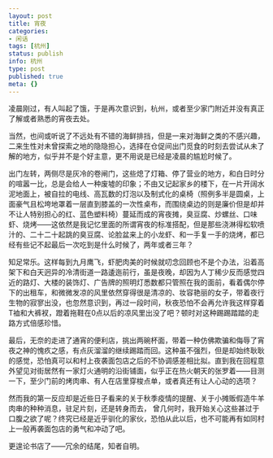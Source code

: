 ```yaml
---
layout: post
title: 宵夜
categories:
- 闲话
tags: [杭州]
status: publish
info: 杭州
type: post
published: true
meta: {}
---
```


凌晨刚过，有人叫起了饿，于是再次意识到，杭州，或者至少家门附近并没有真正了解或者熟悉的宵夜去处。

当然，也间或听说了不远处有不错的海鲜排挡，但是一来对海鲜之类的不感兴趣，二来生性对未曾探索之地的隐隐担心，选择在仓促间出门觅食的时刻去尝试从未了解的地方，似乎并不是个好主意，更不用说是已经是凌晨的尴尬时候了。

出门左转，两侧尽是灰冷的卷闸门，这些熄了灯箱、停了营业的地方，和白日时分的喧嚣一比，总是会给人一种废墟的印象；不由又记起家乡的楼下，在一片开阔水泥地面上，被自拉的电线、高瓦数的灯泡以及制式化的桌椅（照例多半是圆桌，上面豪气且松垮地罩着一层直到膝盖的一次性桌布，而围绕桌边的则是廉价但是却并不让人特别担心的红、蓝色塑料椅）蔓延而成的宵夜摊，臭豆腐、炒螺丝、口味虾、烧烤——这依然是我记忆里面的所谓宵夜的标准搭配，但是那些浇淋得松软喷汁的、二十二十起跳的臭豆腐、论脸盆来上的小龙虾、和一手复一手的烧烤，都已经有些记不起最后一次吃到是什么时候了，两年或者三年？

知足常乐。这样每到九月鹰飞，虾肥肉美的时候就叨念回顾也不是个办法，沿着高架下和白天迥异的冷清街道一路逶迤前行，虽是夜晚，却因为人丁稀少反而感觉四近的路灯、大楼的装饰灯、广告牌的照明灯悉数都只管照在我的面前，看着偶尔停下的出租车，和微微发凉的风里依然穿得很是清凉的、妆容艳丽的女子，带着夜行生物的寂寥出没，也忽然意识到，再过一段时间，秋夜恐怕不会再允许我这样穿着T裇和大裤衩，蹬着拖鞋在0点以后的凉风里出没了吧？顿时对这种踢踢踏踏的走路方式倍感珍惜。

最后，无奈的走进了通宵的便利店，挑出两碗杯面，带着一种仿佛欺骗和侮辱了宵夜之神的愧疚之感，有点灰溜溜的继续踢踏而回。这种虽不强烈，但是却始终耿耿的感觉，恐怕真可以和村上夜袭面包店之后的不协调感差相比拟。直到我在回程意外望见对街居然有一家灯火通明的沿街铺面，似乎正在热火朝天的张罗着——目测一下，至少门前的烤肉串、有人在店里穿梭点单，或者真还有让人心动的选项？

然而我的第一反应却是近些日子看来的关于秋季疫情的提醒、关于小摊贩假造牛羊肉串的种种消息，驻足片刻，还是转身而去， 曾几何时，我开始关心这些甚过于口腹之欲了呢？终究已经是近乎驯化的家伙，恐怕从此以后，也不可能再有如同村上一般再袭面包店的勇气和冲动了吧。

更遑论书店了——冗余的结尾，知者自明。

